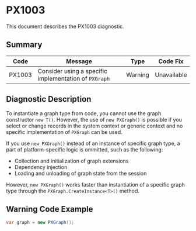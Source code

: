 # PX1003
This document describes the PX1003 diagnostic.

## Summary

| Code   | Message                                               | Type    | Code Fix    | 
| ------ | ----------------------------------------------------- | ------- | ----------- | 
| PX1003 | Consider using a specific implementation of `PXGraph` | Warning | Unavailable |

## Diagnostic Description
To instantiate a graph type from code, you cannot use the graph constructor `new T()`. However, the use of `new PXGraph()` is possible if you select or change records in the system context or generic context and no specific implementation of `PXGraph` can be used.

If you use `new PXGraph()` instead of an instance of specific graph type, a part of platform-specific logic is ommitted, such as the following:

 - Collection and initialization of graph extensions
 - Dependency injection
 - Loading and unloading of graph state from the session

However, `new PXGraph()` works faster than instantiation of a specific graph type through the `PXGraph.CreateInstance<T>()` method.

## Warning Code Example

```C#
var graph = new PXGraph();
```